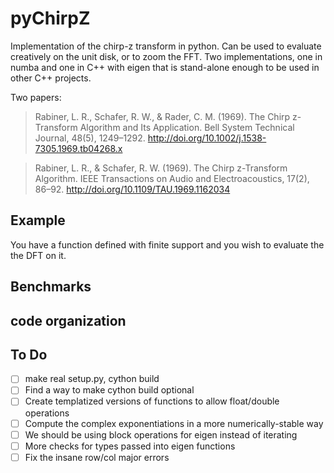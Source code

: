 # pyChirpZ

Implementation of the chirp-z transform in python. Can be used to
evaluate creatively on the unit disk, or to zoom the FFT. Two
implementations, one in numba and one in C++ with eigen that is
stand-alone enough to be used in other C++ projects.

Two papers:

> Rabiner, L. R., Schafer, R. W., & Rader, C. M. (1969). The Chirp
> z-Transform Algorithm and Its Application. Bell System Technical
> Journal, 48(5),
> 1249–1292. http://doi.org/10.1002/j.1538-7305.1969.tb04268.x

> Rabiner, L. R., & Schafer, R. W. (1969). The Chirp z-Transform
> Algorithm. IEEE Transactions on Audio and Electroacoustics, 17(2),
> 86–92. http://doi.org/10.1109/TAU.1969.1162034

## Example

You have a function defined with finite support and you wish to
evaluate the the DFT on it. 


## Benchmarks


## code organization


## To Do 
- [ ] make real setup.py, cython build
- [ ] Find a way to make cython build optional 
- [ ] Create templatized versions of functions to allow float/double operations
- [ ] Compute the complex exponentiations in a more numerically-stable way 
- [ ] We should be using block operations for eigen instead of iterating 
- [ ] More checks for types passed into eigen functions
- [ ] Fix the insane row/col major errors
